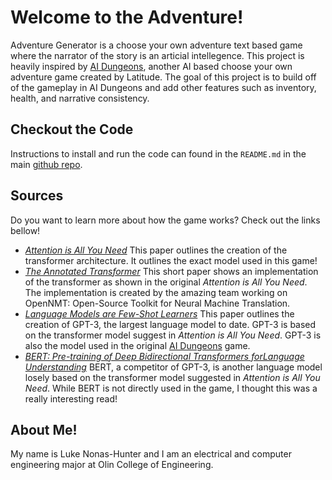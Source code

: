# Welcome to the Adventure!
Adventure Generator is a choose your own adventure text based game where the narrator of the story is an articial intellegence. This project is heavily inspired by [AI Dungeons](https://play.aidungeon.io), another AI based choose your own adventure game created by Latitude. The goal of this project is to build off of the gameplay in AI Dungeons and add other features such as inventory, health, and narrative consistency.

## Checkout the Code
Instructions to install and run the code can found in the `README.md` in the main [github repo](https://github.com/nonas-hunter/adventure-generator).

## Sources
Do you want to learn more about how the game works? Check out the links bellow!
- [*Attention is All You Need*](https://arxiv.org/pdf/1706.03762.pdf)
This paper outlines the creation of the transformer architecture. It outlines the exact model used in this game!
- [*The Annotated Transformer*](http://nlp.seas.harvard.edu/2018/04/03/attention.html)
This short paper shows an implementation of the transformer as shown in the original *Attention is All You Need*. The implementation is created by the amazing team working on OpenNMT: Open-Source Toolkit for Neural Machine Translation.
- [*Language Models are Few-Shot Learners*](https://arxiv.org/abs/2005.14165)
This paper outlines the creation of GPT-3, the largest language model to date. GPT-3 is based on the transformer model suggest in *Attention is All You Need*. GPT-3 is also the model used in the original [AI Dungeons](https://play.aidungeon.io) game.
- [*BERT: Pre-training of Deep Bidirectional Transformers forLanguage Understanding*](https://arxiv.org/pdf/1810.04805.pdf)
BERT, a competitor of GPT-3, is another language model losely based on the transformer model suggested in *Attention is All You Need*. While BERT is not directly used in the game, I thought this was a really interesting read!

## About Me!
My name is Luke Nonas-Hunter and I am an electrical and computer engineering major at Olin College of Engineering.
